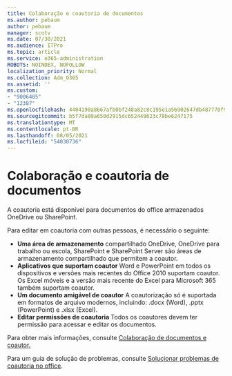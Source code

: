 ```yaml
---
title: Colaboração e coautoria de documentos
ms.author: pebaum
author: pebaum
manager: scotv
ms.date: 07/30/2021
ms.audience: ITPro
ms.topic: article
ms.service: o365-administration
ROBOTS: NOINDEX, NOFOLLOW
localization_priority: Normal
ms.collection: Adm_O365
ms.assetid: ''
ms.custom:
- "9006405"
- "12387"
ms.openlocfilehash: 4404190a8667afb0bf248a82c8c195e1a56902647db487770f93888445182b2d
ms.sourcegitcommit: b5f7da89a650d2915dc652449623c78be6247175
ms.translationtype: MT
ms.contentlocale: pt-BR
ms.lasthandoff: 08/05/2021
ms.locfileid: "54030736"
---
```

# <a name="document-collaboration-and-co-authoring"></a>Colaboração e coautoria de documentos

A coautoria está disponível para documentos do office armazenados OneDrive ou SharePoint. 

Para editar em coautoria com outras pessoas, é necessário o seguinte:    

- **Uma área de armazenamento** compartilhado OneDrive, OneDrive para trabalho ou escola, SharePoint e SharePoint Server são áreas de armazenamento compartilhado que permitem a coautor.
- **Aplicativos que suportam coautor** Word e PowerPoint em todos os dispositivos e versões mais recentes do Office 2010 suportam coautor. Os Excel móveis e a versão mais recente do Excel para Microsoft 365 também suportam coautor.
- **Um documento amigável de coautor** A coautorização só é suportada em formatos de arquivo modernos, incluindo: .docx (Word), .pptx (PowerPoint) e .xlsx (Excel).
- **Editar permissões de coautoria** Todos os coautores devem ter permissão para acessar e editar os documentos.

Para obter mais informações, consulte [Colaboração de documentos e coautor.](https://support.microsoft.com/office/document-collaboration-and-co-authoring-ee1509b4-1f6e-401e-b04a-782d26f564a4)

Para um guia de solução de problemas, consulte [Solucionar problemas de coautoria no office](https://support.microsoft.com/office/troubleshoot-co-authoring-in-office-bd481512-3f3a-4b6d-b7eb-ebf9d3626ae7).

